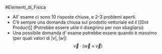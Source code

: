 #Elementi_di_Fisica
- All’ esame ci sono 10 risposte chiuse, e 2-3 problemi aperti.
- C’è sempre una domanda chiusa sul prodotto vettoriale ed il [[Dot Product]] (Potrebbe essere utile il disegnino per non sbagliarsi)
- Una possibile domanda d’ esame potrebbe essere quando è massimo (per quali valori di $|v|,|w|$)
  $$\vec{v}\cdot(\vec{w}\times \vec{v})$$